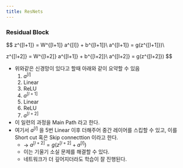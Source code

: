 ```yaml
---
title: ResNets
---
```


### Residual Block

$$
z^{[l+1]} = W^{[l+1]} a^{[l]} + b^{[l+1]}\\
a^{[l+1]} = g(z^{[l+1]})\\

z^{[l+2]} = W^{[l+2]} a^{[l+1]} + b^{[l+2]}\\
a^{[l+2]} = g(z^{[l+2]})
$$

- 위와같은 신경망이 있다고 할때 아래와 같이 요약할 수 있음
    1. $a^{[l]}$
    2. Linear
    3. ReLU
    4. $a^{[l+1]}$
    5. Linear
    6. ReLU
    7. $a^{[l+2]}$
- 이 일련의 과정을 Main Path 라고 한다.
- 여기서 $a^{[l]}$ 을 5번 Linear 이후 더해주어 중간 레이어를 스킵할 수 있고, 이를 Short cut 혹은 Skip connecttion 이라고 한다.
    - → $a^{[l+2]}=g(z^{[l+2]}+a^{[l]})$
    - 이는 기울기 소실 문제를 해결할 수 있다.
    - 네트워크가 더 깊어지더라도 학습이 잘 진행된다.